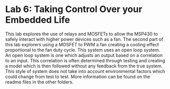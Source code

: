 # Lab 6: Taking Control Over your Embedded Life
This lab explores the use of relays and MOSFETs to allow the MSP430 to safely interact with higher power devices such as a fan. The second part of this lab explorers using a MOSFET to PWM a fan creating a cooling effect proportional to the fan duty cycle. This system uses an open loop system. An open loop system is one which adjusts an output based on a correlation to an input. This correlation is often determined through testing and creating a model which is then followed without any feedback from the true system. This style of system does not take into account environmental factors which could change from test to test. More information can be found on the readme files in the other folders.